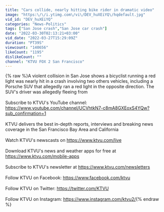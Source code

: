 ```yaml
---
title: "Cars collide, nearly hitting bike rider in dramatic video"
image: "https:\/\/i.ytimg.com\/vi\/DEV_huXEiYQ\/hqdefault.jpg"
vid_id: "DEV_huXEiYQ"
categories: "News-Politics"
tags: ["San Jose crash","San Jose car crash"]
date: "2022-03-30T02:13:21+03:00"
vid_date: "2022-03-27T15:29:09Z"
duration: "PT39S"
viewcount: "140656"
likeCount: "1195"
dislikeCount: ""
channel: "KTVU FOX 2 San Francisco"
---
```

{% raw %}A violent collision in San Jose shows a bicyclist running a red light was nearly hit in a crash involving two others vehicles, including a Porsche SUV that allegedly ran a red light in the opposite direction. The SUV's driver was allegedly fleeing from<br /><br />Subscribe to KTVU's YouTube channel:<br /><a rel="nofollow" target="blank" href="https://www.youtube.com/channel/UCVhtkN7-c8mA8GXEoxS4YQw?sub_confirmation=1">https://www.youtube.com/channel/UCVhtkN7-c8mA8GXEoxS4YQw?sub_confirmation=1</a><br /><br />KTVU delivers the best in-depth reports, interviews and breaking news coverage in the San Francisco Bay Area and California<br /><br />Watch KTVU's newscasts on <a rel="nofollow" target="blank" href="https://www.ktvu.com/live">https://www.ktvu.com/live</a><br /><br />Download KTVU's news and weather apps for free at <a rel="nofollow" target="blank" href="https://www.ktvu.com/mobile-apps">https://www.ktvu.com/mobile-apps</a><br /><br />Subscribe to KTVU's newsletter at <a rel="nofollow" target="blank" href="https://www.ktvu.com/newsletters">https://www.ktvu.com/newsletters</a><br /><br />Follow KTVU on Facebook: <a rel="nofollow" target="blank" href="https://www.facebook.com/ktvu">https://www.facebook.com/ktvu</a><br /><br />Follow KTVU on Twitter: <a rel="nofollow" target="blank" href="https://twitter.com/KTVU">https://twitter.com/KTVU</a><br /><br />Follow KTVU on Instagram: <a rel="nofollow" target="blank" href="https://www.instagram.com/ktvu2/">https://www.instagram.com/ktvu2/</a>{% endraw %}
